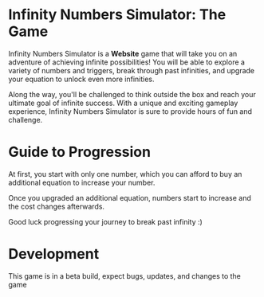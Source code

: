 # Infinity Numbers Simulator: The Game
Infinity Numbers Simulator is a **Website** game that will take you on an adventure of achieving infinite possibilities! You will be able to explore a variety of numbers and triggers, break through past infinities, and upgrade your equation to unlock even more infinities.

Along the way, you'll be challenged to think outside the box and reach your ultimate goal of infinite success. With a unique and exciting gameplay experience, Infinity Numbers Simulator is sure to provide hours of fun and challenge.

# Guide to Progression
At first, you start with only one number, which you can afford to buy an additional equation to increase your number.

Once you upgraded an additional equation, numbers start to increase and the cost changes afterwards.

Good luck progressing your journey to break past infinity :)

# Development
This game is in a beta build, expect bugs, updates, and changes to the game
